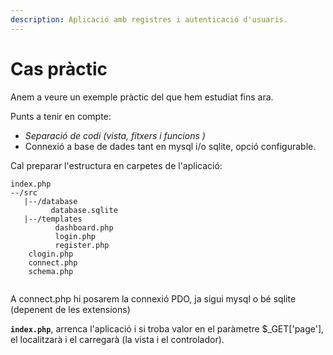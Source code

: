 ```yaml
---
description: Aplicació amb registres i autenticació d'usuaris.
---
```


# Cas pràctic

Anem a veure un exemple pràctic del que hem estudiat fins ara.

Punts a tenir en compte:

* _Separació de codi \(vista, fitxers i funcions \)_
* Connexió a base de dades tant en mysql i/o sqlite, opció configurable.

Cal preparar l'estructura en carpetes de l'aplicació:

```text
index.php
--/src
   |--/database
         database.sqlite
   |--/templates
          dashboard.php
          login.php
          register.php
    clogin.php
    connect.php
    schema.php
    
```

A connect.php hi posarem la connexió PDO, ja sigui mysql o bé sqlite \(depenent de les extensions\)

**`index.php`**, arrenca l'aplicació i si troba valor en el paràmetre $\_GET\['page'\], el localitzarà i el carregarà \(la vista i el controlador\).







